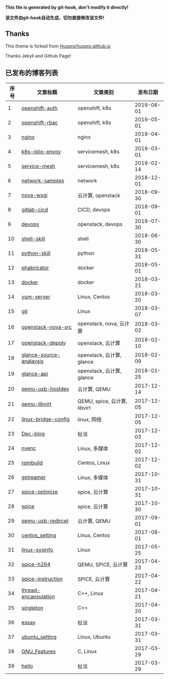 **This file is generated by git-hook, don't modify it directly!**

**该文件由git-hook自动生成，切勿直接修改该文件!**

## Thanks

This theme is forked from [Huxpro/huxpro.github.io](https://github.com/Huxpro/huxpro.github.io)

Thanks Jekyll and Github Page!

## 已发布的博客列表

|序号|文章标题|文章类别|发布日期|
|----|----|----|----|
|1|[openshift-auth](http://hanamichi.wiki/2019/06/01/openshift-auth)| openshift,  k8s|2019-06-01|
|2|[openshift-rbac](http://hanamichi.wiki/2019/05/01/openshift-rbac)| openshift,  k8s|2019-05-01|
|3|[nginx](http://hanamichi.wiki/2019/04/01/nginx)| nginx|2019-04-01|
|4|[k8s-istio-envoy](http://hanamichi.wiki/2019/03/01/k8s-istio-envoy)| servicemesh,  k8s|2019-03-01|
|5|[service-mesh](http://hanamichi.wiki/2019/02/14/service-mesh)| servicemesh,  k8s|2019-02-14|
|6|[network-samples](http://hanamichi.wiki/2018/12/01/network-samples)| network|2018-12-01|
|7|[nova-wsgi](http://hanamichi.wiki/2018/09/30/nova-wsgi)| 云计算,  openstack|2018-09-30|
|8|[gitlab-cicd](http://hanamichi.wiki/2018/09/01/gitlab-cicd)| CICD,  devops|2018-09-01|
|9|[devops](http://hanamichi.wiki/2018/07/30/devops)| openstack,  devops|2018-07-30|
|10|[shell-skill](http://hanamichi.wiki/2018/06/30/shell-skill)| shell|2018-06-30|
|11|[python-skill](http://hanamichi.wiki/2018/05/31/python-skill)| python|2018-05-31|
|12|[phabricator](http://hanamichi.wiki/2018/05/01/phabricator)| docker|2018-05-01|
|13|[docker](http://hanamichi.wiki/2018/03/21/docker)| docker|2018-03-21|
|14|[yum-server](http://hanamichi.wiki/2018/03/20/yum-server)| Linux,  Centos|2018-03-20|
|15|[git](http://hanamichi.wiki/2018/03/07/git)| Linux|2018-03-07|
|16|[openstack-nova-src](http://hanamichi.wiki/2018/03/02/openstack-nova-src)| openstack,  nova,  云计算|2018-03-02|
|17|[openstack-depoly](http://hanamichi.wiki/2018/02/10/openstack-depoly)| openstack,  云计算|2018-02-10|
|18|[glance-source-analaysis](http://hanamichi.wiki/2018/02/09/glance-source-analaysis)| openstack,  云计算,  glance|2018-02-09|
|19|[glance-api](http://hanamichi.wiki/2018/01/25/glance-api)| openstack,  云计算,  glance|2018-01-25|
|20|[qemu-usb-hostdev](http://hanamichi.wiki/2017/12/14/qemu-usb-hostdev)| 云计算,  QEMU|2017-12-14|
|21|[qemu-libvirt](http://hanamichi.wiki/2017/12/05/qemu-libvirt)| QEMU,  spice,  云计算,  libvirt|2017-12-05|
|22|[linux-bridge-config](http://hanamichi.wiki/2017/12/05/linux-bridge-config)| linux,  网络|2017-12-05|
|23|[Dec-blog](http://hanamichi.wiki/2017/12/03/Dec-blog)| 扯淡|2017-12-03|
|24|[nvenc](http://hanamichi.wiki/2017/12/02/nvenc)| Linux,  多媒体|2017-12-02|
|25|[rpmbuild](http://hanamichi.wiki/2017/12/02/rpmbuild)| Centos,  Linux|2017-12-02|
|26|[gstreamer](http://hanamichi.wiki/2017/10/31/gstreamer)| Linux,  多媒体|2017-10-31|
|27|[spice-optimize](http://hanamichi.wiki/2017/10/31/spice-optimize)| spice,  云计算|2017-10-31|
|28|[spice](http://hanamichi.wiki/2017/10/30/spice)| spice,  云计算|2017-10-30|
|29|[qemu-usb-redircet](http://hanamichi.wiki/2017/09/01/qemu-usb-redircet)| 云计算,  QEMU|2017-09-01|
|30|[centos_setting](http://hanamichi.wiki/2017/08/01/centos_setting)| Linux,  Centos|2017-08-01|
|31|[linux-sysinfo](http://hanamichi.wiki/2017/05/25/linux-sysinfo)| Linux|2017-05-25|
|32|[spice-h264](http://hanamichi.wiki/2017/04/23/spice-h264)| QEMU,  SPICE,  云计算|2017-04-23|
|33|[spice-instruction](http://hanamichi.wiki/2017/04/22/spice-instruction)| SPICE,  云计算|2017-04-22|
|34|[thread-encapsulation](http://hanamichi.wiki/2017/04/21/thread-encapsulation)| C++,  Linux|2017-04-21|
|35|[singleton](http://hanamichi.wiki/2017/04/20/singleton)| C++|2017-04-20|
|36|[essay](http://hanamichi.wiki/2017/03/31/essay)| 扯淡|2017-03-31|
|37|[ubuntu_setting](http://hanamichi.wiki/2017/03/31/ubuntu_setting)| Linux,  Ubuntu|2017-03-31|
|38|[GNU_Features](http://hanamichi.wiki/2017/03/29/GNU_Features)| C,  Linux|2017-03-29|
|39|[hello](http://hanamichi.wiki/2017/03/29/hello)| 扯淡|2017-03-29|
